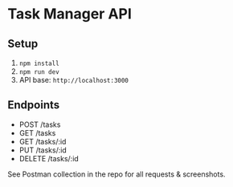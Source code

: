 # Task Manager API

## Setup
1. `npm install`
2. `npm run dev`
3. API base: `http://localhost:3000`

## Endpoints
- POST /tasks
- GET /tasks
- GET /tasks/:id
- PUT /tasks/:id
- DELETE /tasks/:id

See Postman collection in the repo for all requests & screenshots.
